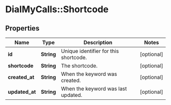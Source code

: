 # DialMyCalls::Shortcode

## Properties
Name | Type | Description | Notes
------------ | ------------- | ------------- | -------------
**id** | **String** | Unique identifier for this shortcode. | [optional] 
**shortcode** | **String** | The shortcode. | [optional] 
**created_at** | **String** | When the keyword was created. | [optional] 
**updated_at** | **String** | When the keyword was last updated. | [optional] 


